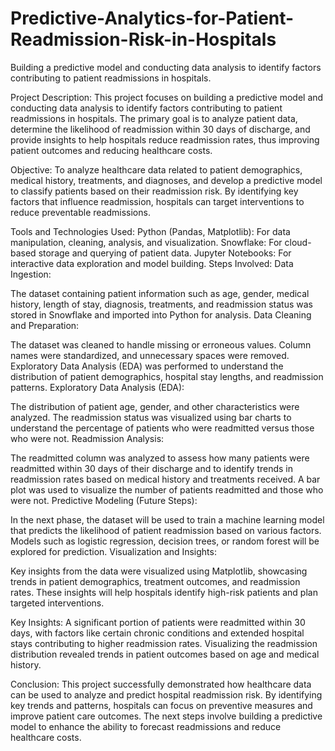 # Predictive-Analytics-for-Patient-Readmission-Risk-in-Hospitals
Building a predictive model and conducting data analysis to identify factors contributing to patient readmissions in hospitals.

Project Description:
This project focuses on building a predictive model and conducting data analysis to identify factors contributing to patient readmissions in hospitals. The primary goal is to analyze patient data, determine the likelihood of readmission within 30 days of discharge, and provide insights to help hospitals reduce readmission rates, thus improving patient outcomes and reducing healthcare costs.

Objective:
To analyze healthcare data related to patient demographics, medical history, treatments, and diagnoses, and develop a predictive model to classify patients based on their readmission risk. By identifying key factors that influence readmission, hospitals can target interventions to reduce preventable readmissions.

Tools and Technologies Used:
Python (Pandas, Matplotlib): For data manipulation, cleaning, analysis, and visualization.
Snowflake: For cloud-based storage and querying of patient data.
Jupyter Notebooks: For interactive data exploration and model building.
Steps Involved:
Data Ingestion:

The dataset containing patient information such as age, gender, medical history, length of stay, diagnosis, treatments, and readmission status was stored in Snowflake and imported into Python for analysis.
Data Cleaning and Preparation:

The dataset was cleaned to handle missing or erroneous values. Column names were standardized, and unnecessary spaces were removed.
Exploratory Data Analysis (EDA) was performed to understand the distribution of patient demographics, hospital stay lengths, and readmission patterns.
Exploratory Data Analysis (EDA):

The distribution of patient age, gender, and other characteristics were analyzed.
The readmission status was visualized using bar charts to understand the percentage of patients who were readmitted versus those who were not.
Readmission Analysis:

The readmitted column was analyzed to assess how many patients were readmitted within 30 days of their discharge and to identify trends in readmission rates based on medical history and treatments received.
A bar plot was used to visualize the number of patients readmitted and those who were not.
Predictive Modeling (Future Steps):

In the next phase, the dataset will be used to train a machine learning model that predicts the likelihood of patient readmission based on various factors.
Models such as logistic regression, decision trees, or random forest will be explored for prediction.
Visualization and Insights:

Key insights from the data were visualized using Matplotlib, showcasing trends in patient demographics, treatment outcomes, and readmission rates. These insights will help hospitals identify high-risk patients and plan targeted interventions.

Key Insights:
A significant portion of patients were readmitted within 30 days, with factors like certain chronic conditions and extended hospital stays contributing to higher readmission rates.
Visualizing the readmission distribution revealed trends in patient outcomes based on age and medical history.

Conclusion:
This project successfully demonstrated how healthcare data can be used to analyze and predict hospital readmission risk. By identifying key trends and patterns, hospitals can focus on preventive measures and improve patient care outcomes. The next steps involve building a predictive model to enhance the ability to forecast readmissions and reduce healthcare costs.

